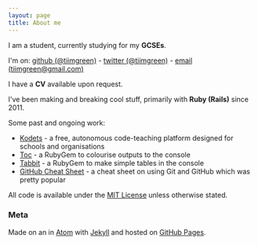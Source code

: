 ```yaml
---
layout: page
title: About me
---
```


I am a student, currently studying for my **GCSEs**.

I'm on: [github (@tiimgreen)](http://github.com/tiimgreen) - [twitter (@tiimgreen)](http://twitter.com/tiimgreen) - [email (tiimgreen@gmail.com)](mailto:tiimgreen@gmail.com)

I have a **CV** available upon request.

I've been making and breaking cool stuff, primarily with **Ruby (Rails)** since 2011.

Some past and ongoing work:

- [Kodets](http://kodets.com) - a free, autonomous code-teaching platform designed for schools and organisations
- [Toc](http://tiimgreen.com/blog/colouring-output/) - a RubyGem to colourise outputs to the console
- [Tabbit](http://tiimgreen.com/blog/tables-on-console/) - a RubyGem to make simple tables in the console
- [GitHub Cheat Sheet](https://github.com/tiimgreen/github-cheat-sheet) - a cheat sheet on using Git and GitHub which was pretty popular

All code is available under the [MIT License](/mit) unless otherwise stated.

### Meta

Made on an <i class="fa fa-apple"></i> in [Atom](https://atom.io/) with [Jekyll](http://jekyllrb.com/) and hosted on [GitHub Pages](https://pages.github.com/).
